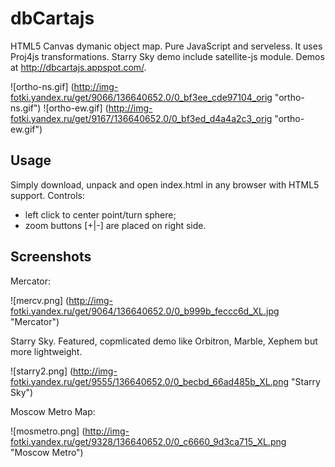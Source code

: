 dbCartajs
=========

HTML5 Canvas dymanic object map. Pure JavaScript and serveless.
It uses Proj4js transformations.  Starry Sky demo include satellite-js module.
Demos at http://dbcartajs.appspot.com/.

![ortho-ns.gif] (http://img-fotki.yandex.ru/get/9066/136640652.0/0_bf3ee_cde97104_orig "ortho-ns.gif")
![ortho-ew.gif] (http://img-fotki.yandex.ru/get/9167/136640652.0/0_bf3ed_d4a4a2c3_orig "ortho-ew.gif")

## Usage

Simply download, unpack and open index.html in any browser with HTML5 support.
Controls: 
 * left click to center point/turn sphere; 
 * zoom buttons [+|-] are placed on right side.

##  Screenshots

Mercator:

![mercv.png] (http://img-fotki.yandex.ru/get/9064/136640652.0/0_b999b_feccc6d_XL.jpg "Mercator")

Starry Sky. Featured, copmlicated demo like Orbitron, Marble, Xephem but more lightweight.

![starry2.png] (http://img-fotki.yandex.ru/get/9555/136640652.0/0_becbd_66ad485b_XL.png "Starry Sky")

Moscow Metro Map:

![mosmetro.png] (http://img-fotki.yandex.ru/get/9328/136640652.0/0_c6660_9d3ca715_XL.png "Moscow Metro")
